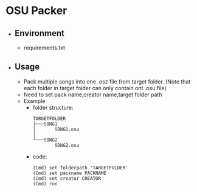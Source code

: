 # OSU Packer
* ## Environment
  * requirements.txt
* ## Usage
  * Pack multiple songs into one .osz file from target folder. (Note that each folder in target folder can only contain ont .osu file)
  * Need to set pack name,creator name,target folder path
  * Example
    * folder structure:
        ```
        TARGETFOLDER
        ├───SONG1
        │       SONG1.osu
        │
        └───SONG2
                SONG2.osu
        ```
    * code:
        ```
        (Cmd) set folderpath 'TARGETFOLDER'
        (Cmd) set packname PACKNAME
        (Cmd) set creator CREATOR
        (Cmd) run
        ```